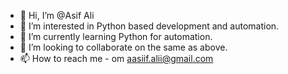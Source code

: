 - 👋 Hi, I’m @Asif Ali
- 👀 I’m interested in Python based development and automation.
- 🌱 I’m currently learning Python for automation.
- 💞️ I’m looking to collaborate on the same as above.
- 📫 How to reach me - om aasiif.alii@gmail.com

<!---
Asif595/Asif595 is a ✨ special ✨ repository because its `README.md` (this file) appears on your GitHub profile.
You can click the Preview link to take a look at your changes.
--->
